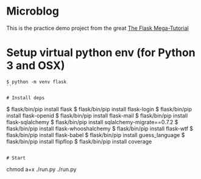 # Microblog

This is the practice demo project from the great [The Flask Mega-Tutorial](https://blog.miguelgrinberg.com/post/the-flask-mega-tutorial-part-i-hello-world)

# Setup virtual python env (for Python 3 and OSX)

```
$ python -m venv flask
``

# Install deps

```
$ flask/bin/pip install flask
$ flask/bin/pip install flask-login
$ flask/bin/pip install flask-openid
$ flask/bin/pip install flask-mail
$ flask/bin/pip install flask-sqlalchemy
$ flask/bin/pip install sqlalchemy-migrate==0.7.2
$ flask/bin/pip install flask-whooshalchemy
$ flask/bin/pip install flask-wtf
$ flask/bin/pip install flask-babel
$ flask/bin/pip install guess_language
$ flask/bin/pip install flipflop
$ flask/bin/pip install coverage
```

# Start

```
chmod a+x ./run.py
./run.py
```